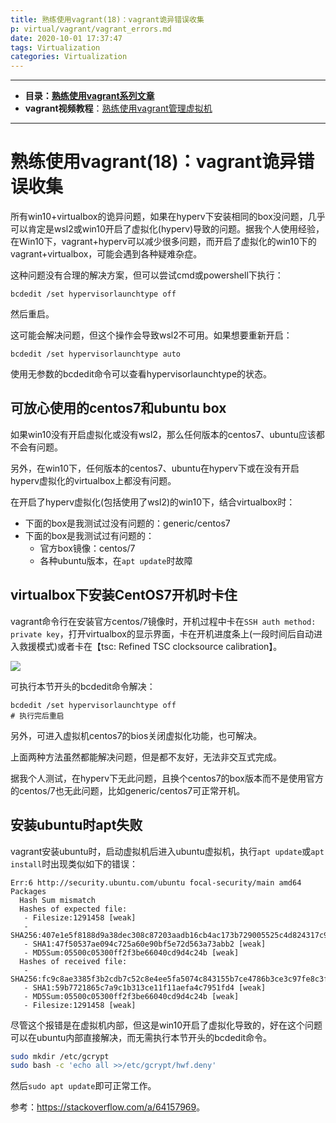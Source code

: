 ```yaml
---
title: 熟练使用vagrant(18)：vagrant诡异错误收集
p: virtual/vagrant/vagrant_errors.md
date: 2020-10-01 17:37:47
tags: Virtualization
categories: Virtualization
---
```


--------

- **目录：[熟练使用vagrant系列文章](/virtual/index#vagrant)**  
- **vagrant视频教程**：[熟练使用vagrant管理虚拟机](https://edu.51cto.com/sd/304f8)

--------


# 熟练使用vagrant(18)：vagrant诡异错误收集

所有win10+virtualbox的诡异问题，如果在hyperv下安装相同的box没问题，几乎可以肯定是wsl2或win10开启了虚拟化(hyperv)导致的问题。据我个人使用经验，在Win10下，vagrant+hyperv可以减少很多问题，而开启了虚拟化的win10下的vagrant+virtualbox，可能会遇到各种疑难杂症。

这种问题没有合理的解决方案，但可以尝试cmd或powershell下执行：
```
bcdedit /set hypervisorlaunchtype off
```
然后重启。

这可能会解决问题，但这个操作会导致wsl2不可用。如果想要重新开启：
```
bcdedit /set hypervisorlaunchtype auto
```

使用无参数的bcdedit命令可以查看hypervisorlaunchtype的状态。

## 可放心使用的centos7和ubuntu box

如果win10没有开启虚拟化或没有wsl2，那么任何版本的centos7、ubuntu应该都不会有问题。

另外，在win10下，任何版本的centos7、ubuntu在hyperv下或在没有开启hyperv虚拟化的virtualbox上都没有问题。

在开启了hyperv虚拟化(包括使用了wsl2)的win10下，结合virtualbox时：
- 下面的box是我测试过没有问题的：generic/centos7  
- 下面的box是我测试过有问题的：  
  - 官方box镜像：centos/7  
  - 各种ubuntu版本，在`apt update`时故障  

## virtualbox下安装CentOS7开机时卡住

vagrant命令行在安装官方centos/7镜像时，开机过程中卡在`SSH auth method: private key`，打开virtualbox的显示界面，卡在开机进度条上(一段时间后自动进入救援模式)或者卡在【tsc: Refined TSC clocksource calibration】。

![](/img/virtual/2020_10_14_1602641758660.png)

可执行本节开头的bcdedit命令解决：
```
bcdedit /set hypervisorlaunchtype off
# 执行完后重启
```

另外，可进入虚拟机centos7的bios关闭虚拟化功能，也可解决。

上面两种方法虽然都能解决问题，但是都不友好，无法非交互式完成。

据我个人测试，在hyperv下无此问题，且换个centos7的box版本而不是使用官方的centos/7也无此问题，比如generic/centos7可正常开机。

## 安装ubuntu时apt失败

vagrant安装ubuntu时，启动虚拟机后进入ubuntu虚拟机，执行`apt update`或`apt install`时出现类似如下的错误：
```
Err:6 http://security.ubuntu.com/ubuntu focal-security/main amd64 Packages
  Hash Sum mismatch
  Hashes of expected file:
   - Filesize:1291458 [weak]
   - SHA256:407e1e5f8188d9a38dec308c87203aadb16cb4ac173b729005525c4d824317c9
   - SHA1:47f50537ae094c725a60e90bf5e72d563a73abb2 [weak]
   - MD5Sum:05500c05300ff2f3be66040cd9d4c24b [weak]
  Hashes of received file:
   - SHA256:fc9c8ae3385f3b2cdb7c52c8e4ee5fa5074c843155b7ce4786b3ce3c97fe8c3f
   - SHA1:59b7721865c7a9c1b313ce11f11aefa4c7951fd4 [weak]
   - MD5Sum:05500c05300ff2f3be66040cd9d4c24b [weak]
   - Filesize:1291458 [weak]
```

尽管这个报错是在虚拟机内部，但这是win10开启了虚拟化导致的，好在这个问题可以在ubuntu内部直接解决，而无需执行本节开头的bcdedit命令。

```bash
sudo mkdir /etc/gcrypt
sudo bash -c 'echo all >>/etc/gcrypt/hwf.deny'
```

然后`sudo apt update`即可正常工作。

参考：<https://stackoverflow.com/a/64157969>。

